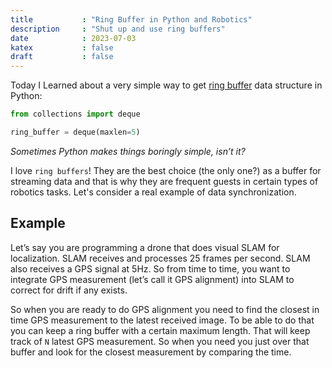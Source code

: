 ```yaml
---
title           : "Ring Buffer in Python and Robotics"
description     : "Shut up and use ring buffers"
date            : 2023-07-03
katex           : false
draft           : false
---
```


Today I Learned about a very simple way to get [ring buffer](https://www.wikiwand.com/en/Circular_buffer) data structure in Python: 

```python
from collections import deque

ring_buffer = deque(maxlen=5)
```

*Sometimes Python makes things boringly simple, isn’t it?*

I love `ring buffers`! They are the best choice (the only one?) as a buffer for streaming data and that is why they are frequent guests in certain types of robotics tasks. Let's consider a real example of data synchronization.

## Example

Let’s say you are programming a drone that does visual SLAM for localization. SLAM receives and processes 25 frames per second. SLAM also receives a GPS signal at 5Hz. So from time to time, you want to integrate GPS measurement (let’s call it GPS alignment) into SLAM to correct for drift if any exists.

So when you are ready to do GPS alignment you need to find the closest in time GPS measurement to the latest received image. To be able to do that you can keep a ring buffer with a certain maximum length. That will keep track of `N` latest GPS measurement. So when you need you just over that buffer and look for the closest measurement by comparing the time.
